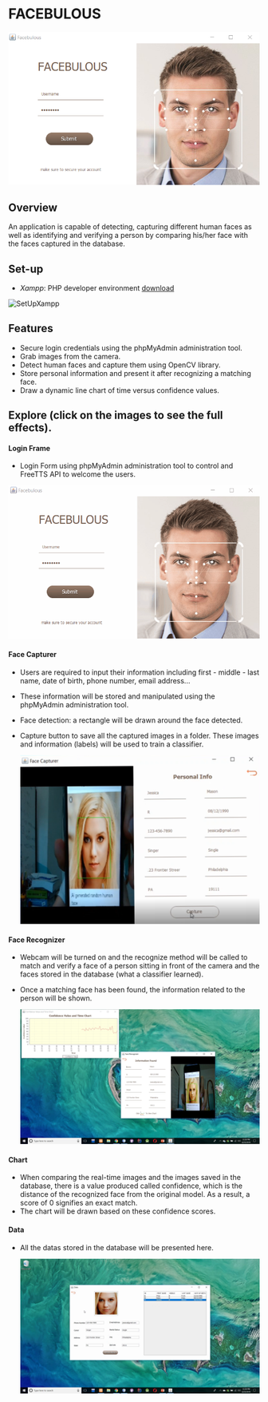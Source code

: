 # FACEBULOUS


![facebulous](https://github.com/jtrinh21/FACEBULOUS/blob/master/src/images/Screenshot%20(2).png)


## Overview

An application is capable of detecting, capturing different human faces as well as identifying and verifying a person by comparing his/her face with the faces captured in the database.

## Set-up

* *Xampp*: PHP developer environment [download](https://www.apachefriends.org/index.html)

![SetUpXampp](https://github.com/jtrinh21/HotelBookingSystem/blob/master/build/classes/Image/SetupXampp.gif)

## Features

* Secure login credentials using the phpMyAdmin administration tool.
* Grab images from the camera.
* Detect human faces and capture them using OpenCV library.
* Store personal information and present it after recognizing a matching face.
* Draw a dynamic line chart of time versus confidence values.


## Explore (click on the images to see the full effects).

#### Login Frame
* Login Form using phpMyAdmin administration tool to control and FreeTTS API to welcome the users.

 [![image](https://github.com/jtrinh21/FACEBULOUS/blob/master/gif/LoginForm.gif)](https://www.youtube.com/watch?v=d8h5IL9N3pE&feature=youtu.be)
 
 #### Face Capturer
* Users are required to input their information including first - middle - last name, 
date of birth, phone number, email address...
* These information will be stored  and manipulated using the phpMyAdmin administration tool.
* Face detection: a rectangle will be drawn around the face detected.
* Capture button to save all the captured images in a folder. These images and information (labels)
 will be used to train a classifier. 
 
  [![image](https://github.com/jtrinh21/FACEBULOUS/blob/master/gif/FaceCapture.png)](https://www.youtube.com/watch?v=UgoLVreS2Aw&list=PLHYjzSFjyyZbkPA2gw46AxITSUdRWC9Ft&index=4&t=0s)

#### Face Recognizer
* Webcam will be turned on and the recognize method will be called to match and verify 
a face of a person sitting in front of the camera and the faces stored in the database
(what a classifier learned).
* Once a matching face has been found, the information related to the person will be shown.

  [![image](https://github.com/jtrinh21/FACEBULOUS/blob/master/gif/FaceRegconize.png)](https://www.youtube.com/watch?v=rfuolGRhg3U&feature=youtu.be)

#### Chart
* When comparing the real-time images and the images saved in the database, there is a value produced
called confidence, which is the distance of the recognized face from the original model. As a result,
a score of 0 signifies an exact match.
* The chart will be drawn based on these confidence scores.

#### Data
* All the datas stored in the database will be presented here.

  [![image](https://github.com/jtrinh21/FACEBULOUS/blob/master/gif/Data.png)](https://www.youtube.com/watch?v=XmrRz5kyWm8&feature=youtu.be)
